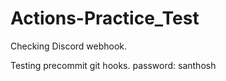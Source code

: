 # Actions-Practice_Test

Checking Discord webhook.

Testing precommit git hooks.
password: santhosh
